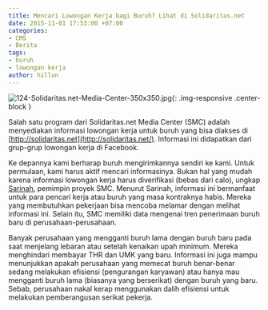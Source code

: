 ```yaml
---
title: Mencari Lowongan Kerja bagi Buruh? Lihat di Solidaritas.net
date: 2015-11-01 17:53:00 +07:00
categories:
- CMS
- Berita
tags:
- buruh
- lowongan kerja
author: hillun
---
```


![124-Solidaritas.net-Media-Center-350x350.jpg](/uploads/124-Solidaritas.net-Media-Center-350x350.jpg){: .img-responsive .center-block }

Salah satu program dari Solidaritas.net Media Center (SMC) adalah menyediakan informasi lowongan kerja untuk buruh yang bisa diakses di [http://solidaritas.net](http://solidaritas.net/). Informasi ini didapatkan dari grup-grup lowongan kerja di Facebook.

Ke depannya kami berharap buruh mengirimkannya sendiri ke kami. Untuk permulaan, kami harus aktif mencari informasinya. Bukan hal yang mudah karena informasi lowongan kerja harus diverifikasi (bebas dari calo), ungkap [Sarinah](http://ciptamedia.org/team/sarinah/), pemimpin proyek SMC.
Menurut Sarinah, informasi ini bermanfaat untuk para pencari kerja atau buruh yang masa kontraknya habis. Mereka yang membutuhkan pekerjaan bisa mencoba melamar dengan melihat informasi ini. Selain itu, SMC memiliki data mengenai tren penerimaan buruh baru di perusahaan-perusahaan.

Banyak perusahaan yang mengganti buruh lama dengan buruh baru pada saat menjelang lebaran atau setelah kenaikan upah minimum. Mereka menghindari membayar THR dan UMK yang baru. Informasi ini juga mampu menunjukkan apakah perusahaan yang memecat buruh benar-benar sedang melakukan efisiensi (pengurangan karyawan) atau hanya mau mengganti buruh lama (biasanya yang berserikat) dengan buruh yang baru. Sebab, perusahaan nakal kerap menggunakan dalih efisiensi untuk melakukan pemberangusan serikat pekerja.